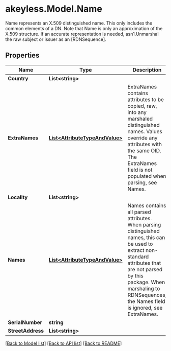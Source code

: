# akeyless.Model.Name
Name represents an X.509 distinguished name. This only includes the common elements of a DN. Note that Name is only an approximation of the X.509 structure. If an accurate representation is needed, asn1.Unmarshal the raw subject or issuer as an [RDNSequence].

## Properties

Name | Type | Description | Notes
------------ | ------------- | ------------- | -------------
**Country** | **List&lt;string&gt;** |  | [optional] 
**ExtraNames** | [**List&lt;AttributeTypeAndValue&gt;**](AttributeTypeAndValue.md) | ExtraNames contains attributes to be copied, raw, into any marshaled distinguished names. Values override any attributes with the same OID. The ExtraNames field is not populated when parsing, see Names. | [optional] 
**Locality** | **List&lt;string&gt;** |  | [optional] 
**Names** | [**List&lt;AttributeTypeAndValue&gt;**](AttributeTypeAndValue.md) | Names contains all parsed attributes. When parsing distinguished names, this can be used to extract non-standard attributes that are not parsed by this package. When marshaling to RDNSequences, the Names field is ignored, see ExtraNames. | [optional] 
**SerialNumber** | **string** |  | [optional] 
**StreetAddress** | **List&lt;string&gt;** |  | [optional] 

[[Back to Model list]](../README.md#documentation-for-models) [[Back to API list]](../README.md#documentation-for-api-endpoints) [[Back to README]](../README.md)

